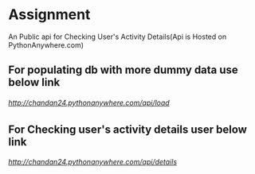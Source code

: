 # Assignment
An Public api for Checking User's Activity Details(Api is Hosted on PythonAnywhere.com)

## For populating db with more dummy data use below link 
###### http://chandan24.pythonanywhere.com/api/load

## For Checking user's activity details user below link
###### http://chandan24.pythonanywhere.com/api/details
